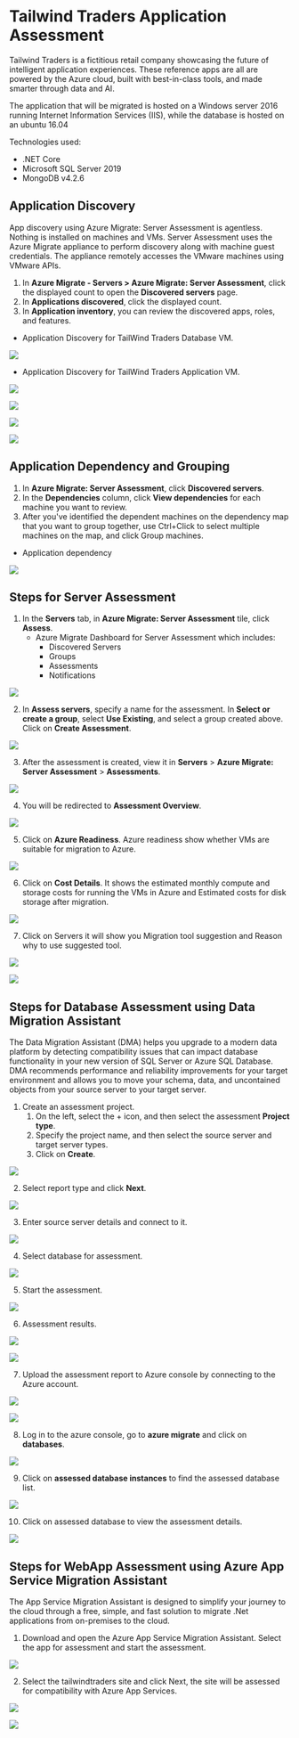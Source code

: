 # Tailwind Traders Application Assessment
Tailwind Traders is a fictitious retail company showcasing the future of intelligent application experiences. These reference apps are all are powered by the Azure cloud, built with best-in-class tools, and made smarter through data and AI.

The application that will be migrated is hosted on a Windows server 2016 running Internet Information Services (IIS), while the database is hosted on an ubuntu 16.04

Technologies used:
 - .NET Core
 - Microsoft SQL Server 2019
 - MongoDB v4.2.6

## Application Discovery

App discovery using Azure Migrate: Server Assessment is agentless. Nothing is installed on machines and VMs. Server Assessment uses the Azure Migrate appliance to perform discovery along with machine guest credentials. The appliance remotely accesses the VMware machines using VMware APIs.

1. In **Azure Migrate - Servers > Azure Migrate: Server Assessment**, click the displayed count to open the **Discovered servers** page.
2. In **Applications discovered**, click the displayed count.
3. In **Application inventory**, you can review the discovered apps, roles, and features.

* Application Discovery for TailWind Traders Database VM.

<p><kbd>
  <img src="../images/tailwind-traders/application-discovery-ubuntu.PNG">
</kbd></p>

* Application Discovery for TailWind Traders Application VM.

<p><kbd>
  <img src="../images/tailwind-traders/application-discovery1.PNG">
</kbd></p>

<p><kbd>
  <img src="../images/tailwind-traders/application-discovery2.PNG">
</kbd></p>

<p><kbd>
  <img src="../images/tailwind-traders/application-discovery3.PNG">
</kbd></p>

<p><kbd>
  <img src="../images/tailwind-traders/application-discovery4.PNG">
</kbd></p>

## Application Dependency and Grouping

1. In **Azure Migrate: Server Assessment**, click **Discovered servers**.
2. In the **Dependencies** column, click **View dependencies** for each machine you want to review.
3. After you've identified the dependent machines on the dependency map that you want to group together, use Ctrl+Click to select multiple machines on the map, and click Group machines.

* Application dependency

<p><kbd>
  <img src="../images/tailwind-traders/application-dependency.PNG">
</kbd></p>

## Steps for Server Assessment
1. In the **Servers** tab, in **Azure Migrate: Server Assessment** tile, click **Assess**.
    - Azure Migrate Dashboard for Server Assessment which includes:
        - Discovered Servers
        - Groups
        - Assessments
        - Notifications

<p><kbd>
  <img src="../images/tailwind-traders/assessment.PNG">
</kbd></p>

2. In **Assess servers**, specify a name for the assessment. In **Select or create a group**, select **Use Existing**, and select a group created above. Click on **Create Assessment**.

<p><kbd>
  <img src="../images/tailwind-traders/assessment2.PNG">
</kbd></p>

3. After the assessment is created, view it in **Servers** > **Azure Migrate: Server Assessment** > **Assessments**.

<p><kbd>
  <img src="../images/tailwind-traders/assessment3.PNG">
</kbd></p>

4. You will be redirected to **Assessment Overview**.

<p><kbd>
  <img src="../images/tailwind-traders/server-assessment-3-new.PNG">
</kbd></p>

5. Click on **Azure Readiness**.
Azure readiness show whether VMs are suitable for migration to Azure.

<p><kbd>
  <img src="../images/tailwind-traders/server-assessment-4-new.PNG">
</kbd></p>

6. Click on **Cost Details**.
It shows the estimated monthly compute and storage costs for running the VMs in Azure and Estimated costs for disk storage after migration.

<p><kbd>
  <img src="../images/tailwind-traders/server-assessment-5-new.PNG">
</kbd></p>

7. Click on Servers it will show you Migration tool suggestion and Reason why to use suggested tool.

<p><kbd>
  <img src="../images/tailwind-traders/server-assessment-6-new.PNG">
</kbd></p>

<p><kbd>
  <img src="../images/tailwind-traders/server-assessment-7-new.PNG">
</kbd></p>

## Steps for Database Assessment using Data Migration Assistant

The Data Migration Assistant (DMA) helps you upgrade to a modern data platform by detecting compatibility issues that can impact database functionality in your new version of SQL Server or Azure SQL Database. DMA recommends performance and reliability improvements for your target environment and allows you to move your schema, data, and uncontained objects from your source server to your target server.

1. Create an assessment project.
   1.  On the left, select the + icon, and then select the assessment **Project type**.
   2. Specify the project name, and then select the source server and target server types.
   3. Click on **Create**.

<p><kbd>
  <img src="../images/tailwind-traders/tailwind-dma1.PNG">
</kbd></p>

2. Select report type and click **Next**.

<p><kbd>
  <img src="../images/tailwind-traders/tailwind-dma2.PNG">
</kbd></p>

3. Enter source server details and connect to it.

<p><kbd>
  <img src="../images/tailwind-traders/tailwind-dma3.PNG">
</kbd></p>

4. Select database for assessment.

<p><kbd>
  <img src="../images/tailwind-traders/tailwind-dma4.PNG">
</kbd></p>

5. Start the assessment.

<p><kbd>
  <img src="../images/tailwind-traders/tailwind-dma5.PNG">
</kbd></p>

6. Assessment results.

<p><kbd>
  <img src="../images/tailwind-traders/tailwind-dma6-new.png">
</kbd></p>

<p><kbd>
  <img src="../images/tailwind-traders/tailwind-dma7.PNG">
</kbd></p>

7. Upload the assessment report to Azure console by connecting to the Azure account.

<p><kbd>
  <img src="../images/tailwind-traders/tailwind-dma8.PNG">
</kbd></p>

<p><kbd>
  <img src="../images/tailwind-traders/tailwind-dma9.PNG">
</kbd></p>

8. Log in to the azure console, go to **azure migrate** and click on **databases**.

<p><kbd>
  <img src="../images/tailwind-traders/tailwind-dma10.PNG">
</kbd></p>

9. Click on **assessed database instances** to find the assessed database list.

<p><kbd>
  <img src="../images/tailwind-traders/tailwind-dma11.PNG">
</kbd></p>

10. Click on assessed database to view the assessment details.

<p><kbd>
  <img src="../images/tailwind-traders/tailwind-dma12.PNG">
</kbd></p>

## Steps for WebApp Assessment using Azure App Service Migration Assistant

The App Service Migration Assistant is designed to simplify your journey to the cloud through a free, simple, and fast solution to migrate .Net applications from on-premises to the cloud.

1. Download and open the Azure App Service Migration Assistant. Select the app for assessment and start the assessment.

<p><kbd>
  <img src="../images/tailwind-traders/app-assessment1.PNG">
</kbd></p>

2. Select the tailwindtraders site and click Next, the site will be assessed for compatibility with Azure App Services.

<p><kbd>
  <img src="../images/tailwind-traders/app-assessment2.PNG">
</kbd></p>
<p><kbd>
  <img src="../images/tailwind-traders/app-assessment7.PNG">
</kbd></p>
